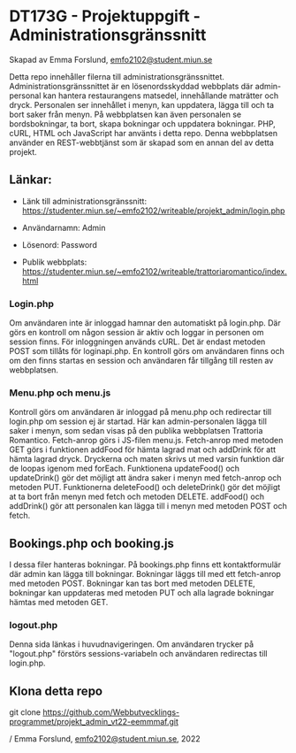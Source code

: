 # DT173G - Projektuppgift - Administrationsgränssnitt
Skapad av Emma Forslund, emfo2102@student.miun.se

Detta repo innehåller filerna till administrationsgränssnittet. Administrationsgränssnittet är en lösenordsskyddad webbplats där admin-personal kan hantera restaurangens matsedel, innehållande maträtter och dryck. Personalen ser innehållet i menyn, kan uppdatera, lägga till och ta bort saker från menyn. På webbplatsen kan även personalen se bordsbokningar, ta bort, skapa bokningar och uppdatera bokningar. PHP, cURL, HTML och JavaScript har använts i detta repo. Denna webbplatsen använder en REST-webbtjänst som är skapad som en annan del av detta projekt. 

## Länkar:
* Länk till administrationsgränssnitt: https://studenter.miun.se/~emfo2102/writeable/projekt_admin/login.php
* Användarnamn: Admin  
* Lösenord: Password

* Publik webbplats: https://studenter.miun.se/~emfo2102/writeable/trattoriaromantico/index.html

### Login.php
Om användaren inte är inloggad hamnar den automatiskt på login.php. Där görs en kontroll om någon session är aktiv och loggar in personen om session finns. För inloggningen används cURL. Det är endast metoden POST som tillåts för loginapi.php. En kontroll görs om användaren finns och om den finns startas en session och användaren får tillgång till resten av webbplatsen.

### Menu.php och menu.js
Kontroll görs om användaren är inloggad på menu.php och redirectar till login.php om session ej är startad. Här kan admin-personalen lägga till saker i menyn, som sedan visas på den publika webbplatsen Trattoria Romantico. Fetch-anrop görs i JS-filen menu.js. Fetch-anrop med metoden GET görs i funktionen addFood för hämta lagrad mat och addDrink för att hämta lagrad dryck. Dryckerna och maten skrivs ut med varsin funktion där de loopas igenom med forEach. Funktionena updateFood() och updateDrink() gör det möjligt att ändra saker i menyn med fetch-anrop och metoden PUT. Funktionerna deleteFood() och deleteDrink() gör det möjligt at ta bort från menyn med fetch och metoden DELETE. addFood() och addDrink() gör att personalen kan lägga till i menyn med metoden POST och fetch.

## Bookings.php och booking.js
I dessa filer hanteras bokningar. På bookings.php finns ett kontaktformulär där admin kan lägga till bokningar. Bokningar läggs till med ett fetch-anrop med metoden POST. Bokningar kan tas bort med metoden DELETE, bokningar kan uppdateras med metoden PUT och alla lagrade bokningar hämtas med metoden GET. 

### logout.php
Denna sida länkas i huvudnavigeringen. Om användaren trycker på "logout.php" förstörs sessions-variabeln och användaren redirectas till login.php.

## Klona detta repo
git clone https://github.com/Webbutvecklings-programmet/projekt_admin_vt22-eemmmaf.git

/ Emma Forslund, emfo2102@student.miun.se, 2022
